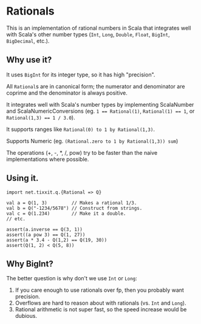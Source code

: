 Rationals
=========

This is an implementation of rational numbers in Scala that integrates well
with Scala's other number types (`Int`, `Long`, `Double`, `Float`, `BigInt`, 
`BigDecimal`, etc.).


Why use it?
-----------

It uses `BigInt` for its integer type, so it has high "precision".

All `Rational`s are in canonical form; the numerator and denominator are
coprime and the denominator is always positive.

It integrates well with Scala's number types by implementing ScalaNumber and
ScalaNumericConversions (eg. `1 == Rational(1)`, `Rational(1) == 1`, 
or `Rational(1,3) == 1 / 3.0`).

It supports ranges like `Rational(0) to 1 by Rational(1,3)`.

Supports Numeric (eg. `(Rational.zero to 1 by Rational(1,3)) sum`)

The operations (+, -, *, /, pow) try to be faster than the naive
implementations where possible.


Using it.
---------

    import net.tixxit.q.{Rational => Q}

    val a = Q(1, 3)         // Makes a rational 1/3.
    val b = Q("-1234/5678") // Construct from strings.
    val c = Q(1.234)        // Make it a double.
    // etc.
    
    assert(a.inverse == Q(3, 1))
    assert((a pow 3) == Q(1, 27))
    assert(a * 3.4 - Q(1,2) == Q(19, 30))
    assert(Q(1, 2) < Q(5, 8))


Why BigInt?
-----------

The better question is why don't we use `Int` or `Long`:

1. If you care enough to use rationals over fp, then you probably want precision.
2. Overflows are hard to reason about with rationals (vs. `Int` and `Long`).
3. Rational arithmetic is not super fast, so the speed increase would be dubious.


